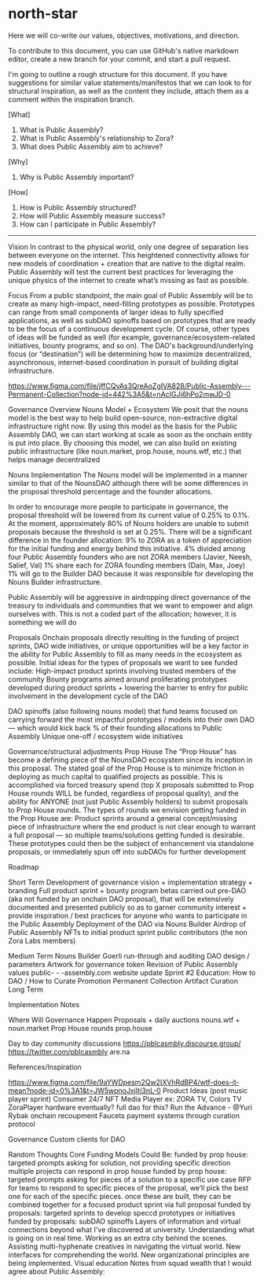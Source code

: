 # north-star
Here we will co-write our values, objectives, motivations, and direction.

To contribute to this document, you can use GitHub's native markdown editor, create a new branch for your commit, and start a pull request.

I'm going to outline a rough structure for this document. If you have suggestions for similar value statements/manifestos that we can look to for structural inspiration, as well as the content they include, attach them as a comment within the inspiration branch.

[What]
1. What is Public Assembly?
2. What is Public Assembly's relationship to Zora?
3. What does Public Assembly aim to achieve?

[Why]
1. Why is Public Assembly important?

[How]
1. How is Public Assembly structured?
2. How will Public Assembly measure success?
3. How can I participate in Public Assembly?


--- 

Vision
In contrast to the physical world, only one degree of separation lies between everyone on the internet. This heightened connectivity allows for new models of coordination + creation that are native to the digital realm. Public Assembly will test the current best practices for leveraging the unique physics of the internet to create what’s missing as fast as possible.

Focus
From a public standpoint, the main goal of Public Assembly will be to create as many high-impact, need-filling prototypes as possible. Prototypes can range from small components of larger ideas to fully specified applications, as well as subDAO spinoffs based on prototypes that are ready to be the focus of a continuous development cycle. Of course, other types of ideas will be funded as well (for example, governance/ecosystem-related initiatives, bounty programs, and so on).
The DAO's background/underlying focus (or “destination”) will be determining how to maximize decentralized, asynchronous, internet-based coordination in pursuit of building digital infrastructure.

https://www.figma.com/file/jffCQvAs3QreAoZgIVA828/Public-Assembly---Permanent-Collection?node-id=442%3A5&t=nAcIGJj6hPo2mwJD-0 

Governance Overview
Nouns Model + Ecosystem
We posit that the nouns model is the best way to help build open-source, non-extractive digital infrastructure right now. By using this model as the basis for the Public Assembly DAO, we can start working at scale as soon as the onchain entity is put into place. By choosing this model, we can also build on existing public infrastructure (like noun.market, prop.house, nouns.wtf, etc.) that helps manage decentralized

Nouns Implementation
The Nouns model will be implemented in a manner similar to that of the NounsDAO although there will be some differences in the proposal threshold percentage and the founder allocations.

In order to encourage more people to participate in governance, the proposal threshold will be lowered from its current value of 0.25% to 0.1%. At the moment, approximately 80% of Nouns holders are unable to submit proposals because the threshold is set at 0.25%.
There will be a significant difference in the founder allocation:
9% to ZORA as a token of appreciation for the initial funding and energy behind this initiative.
4% divided among four Public Assembly founders who are not ZORA members (Javier, Neesh, Salief, Val)
1% share each for ZORA founding members (Dain, Max, Joey)
1% will go to the Builder DAO because it was responsible for developing the Nouns Builder infrastructure.

Public Assembly will be aggressive in airdropping direct governance of the treasury to individuals and communities that we want to empower and align ourselves with. This is not a coded part of the allocation; however, it is something we will do

Proposals
Onchain proposals directly resulting in the funding of project sprints, DAO wide initiatives, or unique opportunities will be a key factor in the ability for Public Assembly to fill as many needs in the ecosystem as possible. Initial ideas for the types of proposals we want to see funded include:
High-impact product sprints involving trusted members of the community
Bounty programs aimed around proliferating prototypes developed during product sprints + lowering the barrier to entry for public involvement in the development cycle of the DAO

DAO spinoffs (also following nouns model) that fund teams focused on carrying forward the most impactful prototypes / models into their own DAO — which would kick back % of their founding allocations to Public Assembly
Unique one-off / ecosystem wide initiatives

Governance/structural adjustments
Prop House
The “Prop House” has become a defining piece of the NounsDAO ecosystem since its inception in this proposal. The stated goal of the Prop House is to minimize friction in deploying as much capital to qualified projects as possible. 
This is accomplished via forced treasury spend (top X proposals submitted to Prop House rounds WILL be funded, regardless of proposal quality), and the ability for ANYONE (not just Public Assembly holders) to submit proposals to Prop House rounds. The types of rounds we envision getting funded in the Prop House are:
Product sprints around a general concept/missing piece of infrastructure where the end product is not clear enough to warrant a full proposal — so multiple teams/solutions getting funded is desirable. These prototypes could then be the subject of enhancement via standalone proposals, or immediately spun off into subDAOs for further development

Roadmap

Short Term
Development of governance vision + implementation strategy + branding
Full product sprint + bounty program betas carried out pre-DAO (aka not funded by an onchain DAO proposal), that will be extensively documented and presented publicly so as to garner community interest + provide inspiration / best practices for anyone who wants to participate in the Public Assembly
Deployment of the DAO via Nouns Builder
Airdrop of Public Assembly NFTs to initial product sprint public contributors (the non Zora Labs members)

Medium Term
Nouns Builder Goerli run-through and auditing 
DAO design / parameters
Artwork for governance token
Revision of Public Assembly values 
public- - -assembly.com website update
Sprint #2
Education: How to DAO / How to Curate
Promotion
Permanent Collection Artifact Curation 
Long Term

Implementation Notes

Where Will Governance Happen
Proposals + daily auctions
nouns.wtf + noun.market
Prop House rounds
prop.house

Day to day community discussions
https://pblcasmbly.discourse.group/
https://twitter.com/pblcasmbly
are.na

References/Inspiration

https://www.figma.com/file/9aYWDpesm2Qw2IXVhRdBP4/wtf-does-it-mean?node-id=0%3A1&t=JW5wpnoJxjItj3nL-0
Product Ideas (post music player sprint)
Consumer 
24/7 NFT Media Player
ex: ZORA TV, Colors TV
ZoraPlayer hardware eventually? full dao for this?
Run the Advance - @Yuri Rybak 
onchain recoupment
Faucets payment systems through curation protocol 

Governance 
Custom clients for DAO

Random Thoughts 
Core Funding Models Could Be:
funded by prop house: targeted prompts asking for solution, not providing specific direction
multiple projects can respond in prop house
funded by prop house: targeted prompts asking for pieces of a solution to a specific use case
RFP for teams to respond to specific pieces of the proposal, we’ll pick the best one for each of the specific pieces. once these are built, they can be combined together for a focused product sprint via full proposal
funded by proposals: targeted sprints to develop speccd prototypes or initiatives
funded by proposals: subDAO spinoffs
Layers of information and virtual connections beyond what I've discovered at university. Understanding what is going on in real time. Working as an extra city behind the scenes. Assisting multi-hyphenate creatives in navigating the virtual world. New interfaces for comprehending the world. New organizational principles are being implemented. Visual education
 Notes from squad wealth that I would agree about Public Assembly: 





